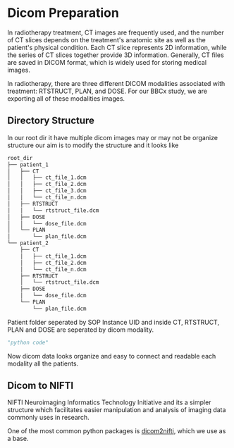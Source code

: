 
# Dicom Preparation

In radiotherapy treatment, CT images are frequently used, and the number of CT slices depends on the treatment's anatomic site as well as the patient's physical condition. Each CT slice represents 2D information, while the series of CT slices together provide 3D information. Generally, CT files are saved in DICOM format, which is widely used for storing medical images.

In radiotherapy, there are three different DICOM modalities associated with treatment: RTSTRUCT, PLAN, and DOSE. For our BBCx study, we are exporting all of these modalities images.

## Directory Structure
In our root dir it have multiple dicom images may or may not be organize structure our aim is to modify the structure and it looks like

```bash
root_dir
├── patient_1
│   ├── CT
│   │   ├── ct_file_1.dcm
│   │   ├── ct_file_2.dcm
│   │   ├── ct_file_3.dcm
│   │   └── ct_file_n.dcm
│   ├── RTSTRUCT
│   │   └── rtstruct_file.dcm
│   ├── DOSE
│   │   └── dose_file.dcm
│   └── PLAN
│       └── plan_file.dcm
└── patient_2
    ├── CT
    │   ├── ct_file_1.dcm
    │   ├── ct_file_2.dcm
    │   └── ct_file_n.dcm
    ├── RTSTRUCT
    │   └── rtstruct_file.dcm
    ├── DOSE
    │   └── dose_file.dcm
    └── PLAN
        └── plan_file.dcm
```
Patient folder seperated by SOP Instance UID and inside CT, RTSTRUCT, PLAN and DOSE are seperated by dicom modality.

```python
"python code"
```
Now dicom data looks organize and easy to connect and readable each modality all the patients.

## Dicom to NIFTI
NIFTI Neuroimaging Informatics Technology Initiative and its a simpler structure which facilitates easier manipulation 
and analysis of imaging data commonly uses in research.

One of the most common python packages is [dicom2nifti](https://dicom2nifti.readthedocs.io/en/latest/), which we use as a base.
```python

```



